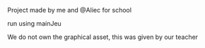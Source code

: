Project made by me and @Aliec for school

run using mainJeu

We do not own the graphical asset, this was given by our teacher